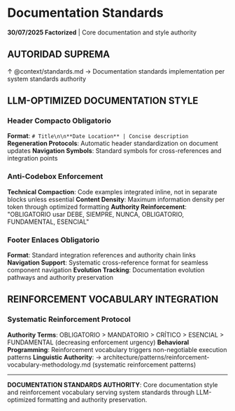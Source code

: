 # Documentation Standards

**30/07/2025 Factorized** | Core documentation and style authority

## AUTORIDAD SUPREMA
↑ @context/standards.md → Documentation standards implementation per system standards authority

## LLM-OPTIMIZED DOCUMENTATION STYLE

### Header Compacto Obligatorio
**Format**: `# Title\n\n**Date Location** | Concise description`
**Regeneration Protocols**: Automatic header standardization on document updates
**Navigation Symbols**: Standard symbols for cross-references and integration points

### Anti-Codebox Enforcement
**Technical Compaction**: Code examples integrated inline, not in separate blocks unless essential
**Content Density**: Maximum information density per token through optimized formatting
**Authority Reinforcement**: "OBLIGATORIO usar DEBE, SIEMPRE, NUNCA, OBLIGATORIO, FUNDAMENTAL, ESENCIAL"

### Footer Enlaces Obligatorio
**Format**: Standard integration references and authority chain links
**Navigation Support**: Systematic cross-reference format for seamless component navigation
**Evolution Tracking**: Documentation evolution pathways and authority preservation

## REINFORCEMENT VOCABULARY INTEGRATION

### Systematic Reinforcement Protocol
**Authority Terms**: OBLIGATORIO > MANDATORIO > CRÍTICO > ESENCIAL > FUNDAMENTAL (decreasing enforcement urgency)
**Behavioral Programming**: Reinforcement vocabulary triggers non-negotiable execution patterns
**Linguistic Authority**: → architecture/patterns/reinforcement-vocabulary-methodology.md (systematic reinforcement patterns)

---

**DOCUMENTATION STANDARDS AUTHORITY**: Core documentation style and reinforcement vocabulary serving system standards through LLM-optimized formatting and authority preservation.